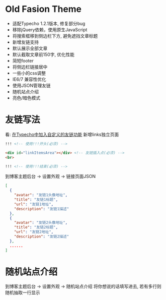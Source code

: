 # Old Fasion Theme

- 适配Typecho 1.2.1版本, 修复部分bug
- 移除jQuery依赖，使用原生JavaScript
- 将搜索框移到侧边栏下方, 避免遮挡文章标题
- 新增友链支持
- 默认展示全部文章
- 默认截取文章前150字, 优化性能
- 简短footer
- 将侧边栏链接居中
- 一些小的css调整
- IE6/7 兼容性优化
- 使用JSON管理友链
- 随机站点介绍
- 亮色/暗色模式

# 友链写法
看: [在Typecho中加入自定义的友链功能](https://r1a.rr.nu/archives/32/)
新增links独立页面

```html
!!! <!-- 使用!!!开头(必须) -->

<div id="linkItemsArea"></div> <!-- 友链插入点(必须) -->
<br>

!!! <!-- 使用!!!结束(必须) -->
```

到博客主题后台 -> 设置外观 -> 链接页面JSON

```json
[
  {
    "avatar": "友链1头像地址",
    "title": "友链1标题",
    "url": "友链1地址",
    "description": "友链1描述"
  },
  {
    "avatar": "友链2头像地址",
    "title": "友链2标题",
    "url": "友链2地址",
    "description": "友链2描述"
  },
  ......
]
```

# 随机站点介绍

到博客主题后台 -> 设置外观 -> 随机站点介绍
将你想说的话填写进去, 若有多行则随机抽取一行显示
